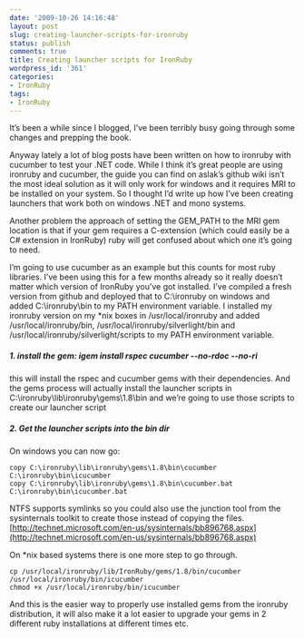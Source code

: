 ```yaml
---
date: '2009-10-26 14:16:48'
layout: post
slug: creating-launcher-scripts-for-ironruby
status: publish
comments: true
title: Creating launcher scripts for IronRuby
wordpress_id: '361'
categories:
- IronRuby
tags:
- IronRuby
---
```


It’s been a while since I blogged, I’ve been terribly busy going through some changes and prepping the book.

 

Anyway lately a lot of blog posts have been written on how to ironruby with cucumber to test your .NET code. While I think it’s great people are using ironruby and cucumber, the guide you can find on aslak’s github wiki isn’t the most ideal solution as it will only work for windows and it requires MRI to be installed on your system. So I thought I’d write up how I’ve been creating launchers that work both on windows .NET and mono systems.

 

Another problem the approach of setting the GEM_PATH to the MRI gem location is that if your gem requires a C-extension (which could easily be a C# extension in IronRuby) ruby will get confused about which one it’s going to need.

 

I’m going to use cucumber as an example but this counts for most ruby libraries. I’ve been using this for a few months already so it really doesn’t matter which version of IronRuby you’ve got installed. I’ve compiled a fresh version from github and deployed that to C:\ironruby on windows and added C:\ironruby\bin to my PATH environment variable. I installed my ironruby version on my *nix boxes in /usr/local/ironruby and added /usr/local/ironruby/bin, /usr/local/ironruby/silverlight/bin and /usr/local/ironruby/silverlight/scripts to my PATH environment variable.

 

##### 1. install the gem: igem install rspec cucumber --no-rdoc --no-ri

 

this will install the rspec and cucumber gems with their dependencies. And the gems process will actually install the launcher scripts in C:\ironruby\lib\ironruby\gems\1.8\bin and we’re going to use those scripts to create our launcher script

 

##### 2. Get the launcher scripts into the bin dir

 

On windows you can now go:

 
    
    copy C:\ironruby\lib\ironruby\gems\1.8\bin\cucumber C:\ironruby\bin\icucumber
    copy C:\ironruby\lib\ironruby\gems\1.8\bin\cucumber.bat C:\ironruby\bin\icucumber.bat





NTFS supports symlinks so you could also use the junction tool from the sysinternals toolkit to create those instead of copying the files. [http://technet.microsoft.com/en-us/sysinternals/bb896768.aspx](http://technet.microsoft.com/en-us/sysinternals/bb896768.aspx)





On *nix based systems there is one more step to go through.




    
    cp /usr/local/ironruby/lib/IronRuby/gems/1.8/bin/cucumber /usr/local/ironruby/bin/icucumber
    chmod +x /usr/local/ironruby/bin/icucumber





And this is the easier way to properly use installed gems from the ironruby distribution, it will also make it a lot easier to upgrade your gems in 2 different ruby installations at different times etc.
